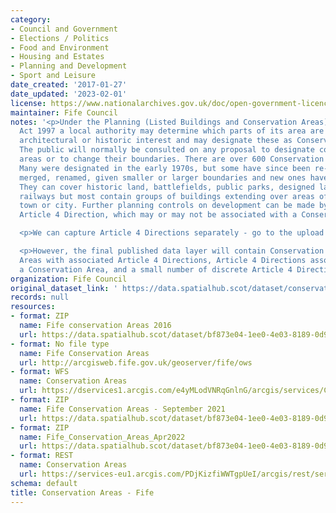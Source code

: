 ```yaml
---
category:
- Council and Government
- Elections / Politics
- Food and Environment
- Housing and Estates
- Planning and Development
- Sport and Leisure
date_created: '2017-01-27'
date_updated: '2023-02-01'
license: https://www.nationalarchives.gov.uk/doc/open-government-licence/version/3/
maintainer: Fife Council
notes: '<p>Under the Planning (Listed Buildings and Conservation Areas) (Scotland)
  Act 1997 a local authority may determine which parts of its area are of special
  architectural or historic interest and may designate these as Conservation Areas.
  The public will normally be consulted on any proposal to designate conservation
  areas or to change their boundaries. There are over 600 Conservation Areas in Scotland.
  Many were designated in the early 1970s, but some have since been re-designated,
  merged, renamed, given smaller or larger boundaries and new ones have been added.
  They can cover historic land, battlefields, public parks, designed landscapes or
  railways but most contain groups of buildings extending over areas of a village,
  town or city. Further planning controls on development can be made by way of an
  Article 4 Direction, which may or may not be associated with a Conservation Area.</p>

  <p>We can capture Article 4 Directions separately - go to the upload for that data.</p>

  <p>However, the final published data layer will contain Conservation Areas, Conservation
  Areas with associated Article 4 Directions, Article 4 Directions associated with
  a Conservation Area, and a small number of discrete Article 4 Direction areas.</p>'
organization: Fife Council
original_dataset_link: ' https://data.spatialhub.scot/dataset/conservation_areas-fi'
records: null
resources:
- format: ZIP
  name: Fife conservation Areas 2016
  url: https://data.spatialhub.scot/dataset/bf873e04-1ee0-4e03-8189-0d9a63222db4/resource/da11395c-d428-4492-a656-3cb84f3f88f7/download/conservationareasf.zip
- format: No file type
  name: Fife Conservation Areas
  url: http://arcgisweb.fife.gov.uk/geoserver/fife/ows
- format: WFS
  name: Conservation Areas
  url: https://dservices1.arcgis.com/e4yMLodVNRqGnlnG/arcgis/services/Conservation_Areas/WFSServer?service=wfs&request=getcapabilities
- format: ZIP
  name: Fife Conservation Areas - September 2021
  url: https://data.spatialhub.scot/dataset/bf873e04-1ee0-4e03-8189-0d9a63222db4/resource/5e56c382-06a0-4f81-9120-277cf0acde19/download/fife_conservation_areas_sept2021.zip
- format: ZIP
  name: Fife_Conservation_Areas_Apr2022
  url: https://data.spatialhub.scot/dataset/bf873e04-1ee0-4e03-8189-0d9a63222db4/resource/e43d5d96-28fa-4df9-9c7a-48a4572ae3f7/download/fife_conservation_areas_apr2022.zip
- format: REST
  name: Conservation Areas
  url: https://services-eu1.arcgis.com/PDjKizfiWWTgpUeI/arcgis/rest/services/Conservation_Areas/FeatureServer
schema: default
title: Conservation Areas - Fife
---
```

